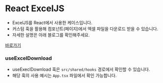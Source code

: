 # React ExcelJS

- ExcelJS를 React에서 사용한 케이스입니다.
- 커스텀 훅을 활용해 컴포넌트(페이지)에서 엑셀 파일을 다운로드 받을 수 있습니다.
- 자세한 설명은 아래 블로그를 확인해주세요.

<a href="https://kangs-develop.tistory.com/8" target="_blank">바로가기</a>

### useExcelDownload
- useExeclDownload 훅은 `src/shared/hooks` 경로에서 확인할 수 있습니다.
- 해당 훅의 사용 예시는 `App.tsx` 파일에서 확인 가능합니다.
